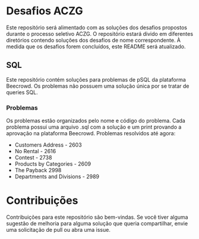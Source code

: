 # Desafios ACZG
Este repositório será alimentado com as soluções dos desafios propostos durante o processo seletivo ACZG.
O repositório estará divido em diferentes diretórios contendo soluções dos desafios de nome correspondente. À medida que os desafios forem concluídos, este README será atualizado.
 
## SQL
Este repositório contém soluções para problemas de pSQL da plataforma Beecrowd. Os problemas não possuem uma solução única por se tratar de queries SQL.
### Problemas
Os problemas estão organizados pelo nome e código do problema. Cada problema possui uma arquivo .sql com a solução e um print provando a aprovação na plataforma Beecrowd.
Problemas resolvidos até agora:
- Customers Address - 2603
- No Rental - 2616
- Contest - 2738
- Products by Categories - 2609
- The Payback 2998
- Departments and Divisions - 2989

# Contribuições
Contribuições para este repositório são bem-vindas. Se você tiver alguma sugestão de melhoria para alguma solução que queria compartilhar, envie uma solicitação de pull ou abra uma issue.